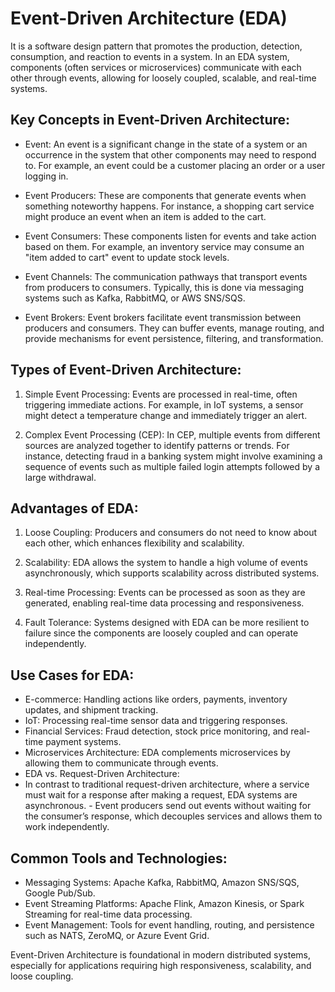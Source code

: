 # Event-Driven Architecture (EDA)

It is a software design pattern that promotes the production, detection, consumption, and reaction to events in a system. In an EDA system, components (often services or microservices) communicate with each other through events, allowing for loosely coupled, scalable, and real-time systems.

## Key Concepts in Event-Driven Architecture:

- Event: An event is a significant change in the state of a system or an occurrence in the system that other components may need to respond to. For example, an event could be a customer placing an order or a user logging in.

- Event Producers: These are components that generate events when something noteworthy happens. For instance, a shopping cart service might produce an event when an item is added to the cart.

- Event Consumers: These components listen for events and take action based on them. For example, an inventory service may consume an "item added to cart" event to update stock levels.

- Event Channels: The communication pathways that transport events from producers to consumers. Typically, this is done via messaging systems such as Kafka, RabbitMQ, or AWS SNS/SQS.

- Event Brokers: Event brokers facilitate event transmission between producers and consumers. They can buffer events, manage routing, and provide mechanisms for event persistence, filtering, and transformation.

## Types of Event-Driven Architecture:

1. Simple Event Processing: Events are processed in real-time, often triggering immediate actions. For example, in IoT systems, a sensor might detect a temperature change and immediately trigger an alert.

2. Complex Event Processing (CEP): In CEP, multiple events from different sources are analyzed together to identify patterns or trends. For instance, detecting fraud in a banking system might involve examining a sequence of events such as multiple failed login attempts followed by a large withdrawal.

## Advantages of EDA:

1. Loose Coupling: Producers and consumers do not need to know about each other, which enhances flexibility and scalability.

2. Scalability: EDA allows the system to handle a high volume of events asynchronously, which supports scalability across distributed systems.

3. Real-time Processing: Events can be processed as soon as they are generated, enabling real-time data processing and responsiveness.

4. Fault Tolerance: Systems designed with EDA can be more resilient to failure since the components are loosely coupled and can operate independently.

## Use Cases for EDA:

- E-commerce: Handling actions like orders, payments, inventory updates, and shipment tracking.
- IoT: Processing real-time sensor data and triggering responses.
- Financial Services: Fraud detection, stock price monitoring, and real-time payment systems.
- Microservices Architecture: EDA complements microservices by allowing them to communicate through events.
- EDA vs. Request-Driven Architecture:
- In contrast to traditional request-driven architecture, where a service must wait for a response after making a request, EDA systems are asynchronous. - Event producers send out events without waiting for the consumer’s response, which decouples services and allows them to work independently.

## Common Tools and Technologies:

- Messaging Systems: Apache Kafka, RabbitMQ, Amazon SNS/SQS, Google Pub/Sub.
- Event Streaming Platforms: Apache Flink, Amazon Kinesis, or Spark Streaming for real-time data processing.
- Event Management: Tools for event handling, routing, and persistence such as NATS, ZeroMQ, or Azure Event Grid.

Event-Driven Architecture is foundational in modern distributed systems, especially for applications requiring high responsiveness, scalability, and loose coupling.
